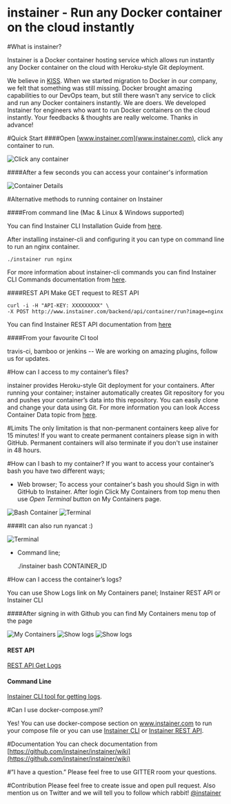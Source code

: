 # instainer - Run any Docker container on the cloud instantly

#What is instainer?

Instainer is a Docker container hosting service which allows run instantly any Docker container on the cloud with Heroku-style Git deployment.

We believe in [KISS](https://en.wikipedia.org/wiki/KISS_principle). When we started migration to Docker in our company, we felt that something was still missing. Docker brought amazing capabilities to our DevOps team, but still there wasn't any service to click and run any Docker containers instantly. We are doers. We developed Instainer for engineers who want to run Docker containers on the cloud instantly. Your feedbacks & thoughts are really welcome. Thanks in advance!


#Quick Start
####Open [www.instainer.com](www.instainer.com), click any container to run.

![Click any container](http://beta.instainer.com/docs/instainer.png)

####After a few seconds you can access your container's information

![Container Details](http://beta.instainer.com/docs/container-details.png)


#Alternative methods to running container on Instainer


####From command line  (Mac & Linux & Windows supported)

You can find Instainer CLI Installation Guide from [here](https://github.com/instainer/instainer/wiki/Installation-Instainer-Client).

After installing instainer-cli and configuring it you can type on command line to run an nginx container.

    ./instainer run nginx 



For more information about instainer-cli commands you can find Instainer CLI Commands documentation from [here](https://github.com/instainer/instainer/wiki#instainer-cli-commands).

####REST API
Make GET request to REST API 

    curl -i -H "API-KEY: XXXXXXXXX" \
    -X POST http://www.instainer.com/backend/api/container/run?image=nginx

You can find Instainer REST API documentation from [here](https://github.com/instainer/instainer/wiki#instainer-rest-api-documentation)

####From your favourite CI tool

travis-ci, bamboo or jenkins -- We are working on amazing plugins, follow us for updates.


#How can I access to my container’s files?

instainer provides Heroku-style Git deployment for your containers. After running your container; instainer automatically creates Git repository for you and pushes your container’s data into this repository. You can easily clone and change your data using Git. For more information you can look Access Container Data topic from [here](https://github.com/instainer/instainer/wiki#accessing-container-data).



#Limits
The only limitation is that non-permanent containers keep alive for 15 minutes! If you want to create permanent containers please sign in with GitHub. Permanent containers will also terminate if you don't use instainer in 48 hours.

#How can I bash to my container?
If you want to access your container’s bash you have two different ways;

- Web browser; 
    To access your container's bash you should Sign in with GitHub to Instainer. After login Click My Containers from top menu then use *Open Terminal* button on My Containers page.

![Bash Container](http://beta.instainer.com/docs/bash-container.png)
![Terminal](http://beta.instainer.com/docs/terminal2.png)

####It can also run nyancat :)


![Terminal](http://beta.instainer.com/docs/terminal.png)

- Command line;

    ./instainer bash CONTAINER_ID

#How can I access the container’s logs?

You can use Show Logs link on My Containers panel; Instainer REST API or Instainer CLI

####After signing in with Github you can find My Containers menu top of the page

![My Containers](http://beta.instainer.com/docs/my-containers.png)
![Show logs](http://beta.instainer.com/docs/redis-my-containers.png)
![Show logs](http://beta.instainer.com/docs/redis.png)


#### REST API
[REST API Get Logs](https://github.com/instainer/instainer/wiki#container-logs)

#### Command Line
[Instainer CLI tool for getting logs](https://github.com/instainer/instainer/wiki#accessing-logs). 

#Can I use docker-compose.yml?

Yes! You can use docker-compose section on www.instainer.com to run your compose file or you can use [Instainer CLI](https://github.com/instainer/instainer/wiki#instainer-cli-commands) or [Instainer REST API](https://github.com/instainer/instainer/wiki#instainer-rest-api-documentation).  

#Documentation
You can check documentation from [https://github.com/instainer/instainer/wiki](https://github.com/instainer/instainer/wiki)

#”I have a question.”
Please feel free to use GITTER room your questions. 


#Contribution
Please feel free to create issue and open pull request. Also mention us on Twitter and we will tell you to follow which rabbit! [@instainer](http://twitter.com/instainer)
